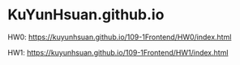 # KuYunHsuan.github.io
HW0: https://kuyunhsuan.github.io/109-1Frontend/HW0/index.html

HW1: https://kuyunhsuan.github.io/109-1Frontend/HW1/index.html
